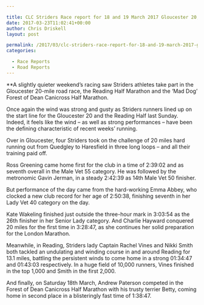 ```yaml
---

title: CLC Striders Race report for 18 and 19 March 2017 Gloucester 20, Reading Half Marathon and the ‘Mad Dog’ Forest of Dean Canicross Half Marathon
date: 2017-03-23T11:02:41+00:00
author: Chris Driskell
layout: post

permalink: /2017/03/clc-striders-race-report-for-18-and-19-march-2017-gloucester-20-reading-half-marathon-and-the-mad-dog-forest-of-dean-canicross-half-marathon/
categories:

  - Race Reports
  - Road Reports
---
```

**A slightly quieter weekend’s racing saw Striders athletes take part in the Gloucester 20-mile road race, the Reading Half Marathon and the ‘Mad Dog’ Forest of Dean Canicross Half Marathon.</p> 

</strong>Once again the wind was strong and gusty as Striders runners lined up on the start line for the Gloucester 20 and the Reading Half last Sunday. Indeed, it feels like the wind – as well as strong performances – have been the defining characteristic of recent weeks’ running.

Over in Gloucester, four Striders took on the challenge of 20 miles hard running out from Quedgley to Haresfield in three long loops – and all their training paid off.

Ross Greening came home first for the club in a time of 2:39:02 and as seventh overall in the Male Vet 55 category. He was followed by the metronomic Gavin Jerman, in a steady 2:42:39 as 14th Male Vet 50 finisher.

But performance of the day came from the hard-working Emma Abbey, who clocked a new club record for her age of 2:50:38, finishing seventh in her Lady Vet 40 category on the day.

Kate Wakeling finished just outside the three-hour mark in 3:03:54 as the 26th finisher in her Senior Lady category. And Charlie Hayward conquered 20 miles for the first time in 3:28:47, as she continues her solid preparation for the London Marathon.

Meanwhile, in Reading, Striders lady Captain Rachel Vines and Nikki Smith both tackled an undulating and winding course in and around Reading for 13.1 miles, battling the persistent winds to come home in a strong 01:34:47 and 01:43:03 respectively. In a huge field of 10,000 runners, Vines finished in the top 1,000 and Smith in the first 2,000.

And finally, on Saturday 18th March, Andrew Paterson competed in the Forest of Dean Canicross Half Marathon with his trusty terrier Betty, coming home in second place in a blisteringly fast time of 1:38:47.